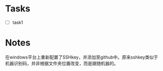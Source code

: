 # Tasks
- [ ] task1

# Notes
在windows平台上重新配置了SSHkey，并添加至github中。原来sshkey类似于机器识别码，并非根据文件夹位置改变，而是跟随机器的。

